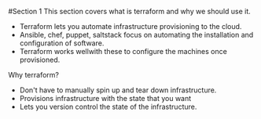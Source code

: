 #Section 1
This section covers what is terraform and why we should use it.

- Terraform lets you automate infrastructure provisioning to the cloud.
- Ansible, chef, puppet, saltstack focus on automating the installation and configuration of software.
- Terraform works wellwith these to configure the machines once provisioned.

Why terraform?

- Don't have to manually spin up and tear down infrastructure.
- Provisions infrastructure with the state that you want
- Lets you version control the state of the infrastructure. 